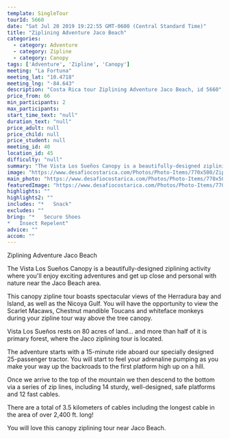 ```yaml
---
template: SingleTour
tourId: 5660
date: "Sat Jul 20 2019 19:22:55 GMT-0600 (Central Standard Time)"
title: "Ziplining Adventure Jaco Beach"
categories: 
  - category: Adventure
  - category: Zipline
  - category: Canopy
tags: ['Adventure', 'Zipline', 'Canopy']
meeting: "La Fortuna"
meeting_lat: "10.4718"
meeting_lng: "-84.643"
description: "Costa Rica tour Ziplining Adventure Jaco Beach, id 5660"
price_from: 66
min_participants: 2
max_participants: 
start_time_text: "null"
duration_text: "null"
price_adult: null
price_child: null
price_student: null
meeting_id: 40
location_id: 45
difficulty: "null"
summary: "The Vista Los Sueños Canopy is a beautifully-designed ziplining activity where you'll enjoy exciting adventures and get up close and personal with nature near the Jaco Beach area."
image: "https://www.desafiocostarica.com/Photos/Photo-Items/770x500/Ziplining-Adventure-Jaco-Beach-1511890202.jpg"
main_photo: "https://www.desafiocostarica.com/Photos/Photo-Items/770x500/Ziplining-Adventure-Jaco-Beach-1511890202.jpg"
featuredImage: "https://www.desafiocostarica.com/Photos/Photo-Items/770x500/Ziplining-Adventure-Jaco-Beach-1511890202.jpg"
highlights: ""
highlights2: ""
includes: "*   Snack"
excludes: ""
bring: "*   Secure Shoes
*   Insect Repelent"
advice: ""
accom: ""
---
```

Ziplining Adventure Jaco Beach

The Vista Los Sueños Canopy is a beautifully-designed ziplining activity where you'll enjoy exciting adventures and get up close and personal with nature near the Jaco Beach area.

This canopy zipline tour boasts spectacular views of the Herradura bay and Island, as well as the Nicoya Gulf. You will have the opportunity to view the Scarlet Macaws, Chestnut mandible Toucans and whiteface monkeys during your zipline tour way above the tree canopy.

Vista Los Sueños rests on 80 acres of land... and more than half of it is primary forest, where the Jaco ziplining tour is located.

The adventure starts with a 15-minute ride aboard our specially designed 25-passenger tractor. You will start to feel your adrenaline pumping as you make your way up the backroads to the first platform high up on a hill.

Once we arrive to the top of the mountain we then descend to the bottom via a series of zip lines, including 14 sturdy, well-designed, safe platforms and 12 fast cables.

There are a total of 3.5 kilometers of cables including the longest cable in the area of over 2,400 ft. long!

You will love this canopy ziplining tour near Jaco Beach.